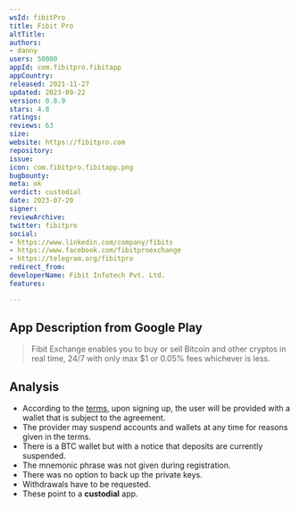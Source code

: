 ```yaml
---
wsId: fibitPro
title: Fibit Pro
altTitle: 
authors:
- danny
users: 50000
appId: com.fibitpro.fibitapp
appCountry: 
released: 2021-11-27
updated: 2023-09-22
version: 0.8.9
stars: 4.8
ratings: 
reviews: 63
size: 
website: https://fibitpro.com
repository: 
issue: 
icon: com.fibitpro.fibitapp.png
bugbounty: 
meta: ok
verdict: custodial
date: 2023-07-20
signer: 
reviewArchive: 
twitter: fibitpro
social:
- https://www.linkedin.com/company/fibits
- https://www.facebook.com/fibitproexchange
- https://telegram.org/fibitpro
redirect_from: 
developerName: Fibit Infotech Pvt. Ltd.
features: 

---
```


## App Description from Google Play

> Fibit Exchange enables you to buy or sell Bitcoin and other cryptos in real time, 24/7 with only max $1 or 0.05% fees whichever is less. 

## Analysis 

- According to the [terms](https://fibitpro.com/terms), upon signing up, the user will be provided with a wallet that is subject to the agreement.
- The provider may suspend accounts and wallets at any time for reasons given in the terms.
- There is a BTC wallet but with a notice that deposits are currently suspended. 
- The mnemonic phrase was not given during registration. 
- There was no option to back up the private keys.
- Withdrawals have to be requested.
- These point to a **custodial** app. 